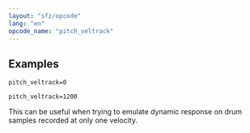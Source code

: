 ```yaml
---
layout: "sfz/opcode"
lang: "en"
opcode_name: "pitch_veltrack"
---
```

## Examples

```
pitch_veltrack=0

pitch_veltrack=1200
```

This can be useful when trying to emulate dynamic response on drum samples
recorded at only one velocity.
